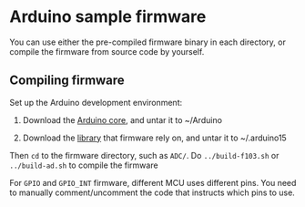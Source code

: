 # Arduino sample firmware

You can use either the pre-compiled firmware binary in each directory, or compile the firmware from source code by yourself.

## Compiling firmware
Set up the Arduino development environment:  
1) Download the [Arduino core](https://drive.google.com/file/d/13FO7wVcyBzSKz19MirNG6V7RgrgGietP/view?usp=sharing), and untar it to ~/Arduino

2) Download the [library](https://drive.google.com/file/d/1YTkcOAXTXF4obIdlH_Cd-sOcAt9OqwgO/view?usp=sharing) that firmware rely on, and untar it to ~/.arduino15

Then `cd` to the firmware directory, such as `ADC/`. Do `../build-f103.sh` or `../build-ad.sh` to compile the firmware

For `GPIO` and `GPIO_INT` firmware, different MCU uses different pins. You need to manually comment/uncomment the code that instructs which pins to use.
